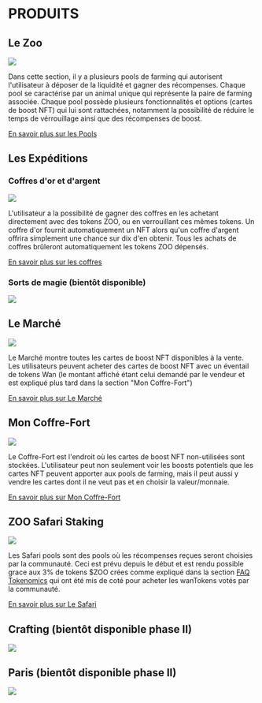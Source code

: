 # PRODUITS


## Le Zoo 

![](/thezoo.png)

Dans cette section, il y a plusieurs pools de farming qui autorisent l'utilisateur à déposer de la liquidité et gagner des récompenses. Chaque pool se caractérise par un animal unique qui représente la paire de farming associée. Chaque pool possède plusieurs fonctionnalités et options (cartes de boost NFT) qui lui sont rattachées, notamment la possibilité de réduire le temps de vérrouillage ainsi que des récompenses de boost.

[En savoir plus sur les Pools](/manual/pool)

## Les Expéditions


### Coffres d'or et d'argent

![](/goldchestfeature.png)

L'utilisateur a la possibilité de gagner des coffres en les achetant directement avec des tokens ZOO, ou en verrouillant ces mêmes tokens. Un coffre d'or fournit automatiquement un NFT alors qu'un coffre d'argent offrira simplement une chance sur dix d'en obtenir. Tous les achats de coffres brûleront automatiquement les tokens ZOO dépensés.

[En savoir plus sur les coffres](/expedition#buy-goldsilver-chests)

### Sorts de magie (bientôt disponible)

![](/phase2/magic_spells.png)




## Le Marché

![](/ZooMarket.png)

Le Marché montre toutes les cartes de boost NFT disponibles à la vente. Les utilisateurs peuvent acheter des cartes de boost NFT avec un éventail de tokens Wan (le montant affiché étant celui demandé par le vendeur et est expliqué plus tard dans la section "Mon Coffre-Fort") 

[En savoir plus sur Le Marché](/manual/market)

## Mon Coffre-Fort

![](/mysafe.png)

Le Coffre-Fort est l'endroit où les cartes de boost NFT non-utilisées sont stockées. L'utilisateur peut non seulement voir les boosts potentiels que les cartes NFT peuvent apporter aux pools de farming, mais il peut aussi y vendre les cartes dont il ne veut pas et en choisir la valeur/monnaie.

[En savoir plus sur Mon Coffre-Fort](/manual/safe)

## ZOO Safari Staking

![](/ZKSafari.jpg)

Les Safari pools sont des pools où les récompenses reçues seront choisies par la communauté. Ceci est prévu depuis le début et est rendu possible grace aux 3% de tokens $ZOO crées comme expliqué dans la section [FAQ Tokenomics](/faq#tokenomics) qui ont été mis de coté pour acheter les wanTokens votés par la communauté.

[En savoir plus sur Le Safari](/manual/safari)

## Crafting (bientôt disponible phase II)

![](/phase2/crafting.png)

## Paris (bientôt disponible phase II)

![](/phase2/boxing.png)

